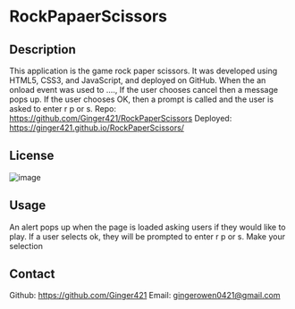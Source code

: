 # RockPapaerScissors

## Description
This application is the game rock paper scissors. It was developed using HTML5, CSS3, and JavaScript, and deployed on GitHub. When the an onload event was used to ...., If the user chooses cancel then a message pops up. If the user chooses OK, then a prompt is called and the user is asked to enter  r p or s.
Repo: https://github.com/Ginger421/RockPaperScissors
Deployed: https://ginger421.github.io/RockPaperScissors/

## License
![image](https://user-images.githubusercontent.com/101539821/195421205-75d9058a-9528-4224-8a53-491b47f330e9.png)

## Usage
An alert pops up when the page is loaded asking users if they would like to play. If a user selects ok, they will be prompted to enter r p or s. Make your selection
## Contact
Github: https://github.com/Ginger421
Email: gingerowen0421@gmail.com